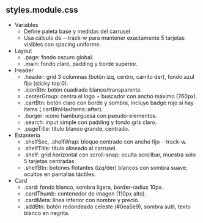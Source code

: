 ## styles.module.css
- Variables
  - Define paleta base y medidas del carrusel
  - Usa cálculo de --track-w para mantener exactamente 5 tarjetas visibles con spacing uniforme.
- Layout
  -  .page: fondo oscuro global.
  -  .main: fondo claro, padding y borde superior.
- Header
  - .header: grid 3 columnas (botón izq, centro, carrito der), fondo azul fijo (sticky top:0).
  - .iconBtn: botón cuadrado blanco/transparente.
  - .centerGroup: centra el logo + buscador con ancho máximo (760px).
  - .cartBtn: botón claro con borde y sombra, incluye badge rojo si hay ítems (.cartBtnHasItems::after).
  - .burger: icono hamburguesa con pseudo-elementos.
  - .search: input simple con padding y fondo gris claro.
  - .pageTitle: título blanco grande, centrado.
- Estanteria
  - .shelfSec, .shelfWrap: bloque centrado con ancho fijo --track-w.
  - .shelfTitle: título alineado al carrusel.
  - .shelf: grid horizontal con scroll-snap; oculta scrollbar, muestra solo 5 tarjetas centradas.
  - .shelfBtn: botones flotantes (izq/der) blancos con sombra suave; ocultos en pantallas táctiles.
- Card
  - .card: fondo blanco, sombra ligera, border-radius 10px.
  - .cardThumb: contenedor de imagen (110px alto).
  - .cardMeta: línea inferior con nombre y precio.
  - .addBtn: botón redondeado celeste (#0ea5e9), sombra sutil, texto blanco en negrita.
